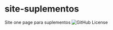 # site-suplementos
Site one page para suplementos
![GitHub License](https://img.shields.io/github/license/oliveirarique12/site-suplementos)

